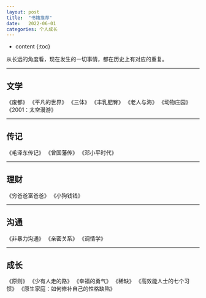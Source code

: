 ```yaml
---
layout: post
title:  "书籍推荐"
date:   2022-06-01
categories: 个人成长
---
```

* content
{:toc}

从长远的角度看，现在发生的一切事情，都在历史上有对应的重复。

---
## 文学
《废都》
《平凡的世界》
《三体》
《丰乳肥臀》
《老人与海》
《动物庄园》
《2001：太空漫游》

---
## 传记
《毛泽东传记》
《曾国藩传》
《邓小平时代》

---
## 理财
《穷爸爸富爸爸》
《小狗钱钱》

---
## 沟通
《非暴力沟通》
《亲密关系》
《调情学》

---
## 成长
《原则》
《少有人走的路》
《幸福的勇气》
《稀缺》
《高效能人士的七个习惯》
《原生家庭：如何修补自己的性格缺陷》
